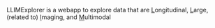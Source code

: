 LLIMExplorer is a webapp to explore data that are <ins>L</ins>ongitudinal, <ins>L</ins>arge, (related to) <ins>I</ins>maging, and <ins>M</ins>ultimodal
